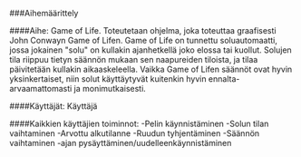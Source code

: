 ###Aihemäärittely

####Aihe:
Game of Life. Toteutetaan ohjelma, joka toteuttaa graafisesti John Conwayn Game of Lifen. Game of Life on tunnettu soluautomaatti, jossa jokainen "solu" on kullakin ajanhetkellä joko elossa tai kuollut. Solujen tila riippuu tietyn säännön mukaan sen naapureiden tiloista, ja tilaa päivitetään kullakin aikaaskeleella. Vaikka Game of Lifen säännöt ovat hyvin yksinkertaiset, niin solut käyttäytyvät kuitenkin hyvin ennalta-arvaamattomasti ja monimutkaisesti.

####Käyttäjät:
Käyttäjä

####Kaikkien käyttäjien toiminnot:
-Pelin käynnistäminen
-Solun tilan vaihtaminen
-Arvottu alkutilanne
-Ruudun tyhjentäminen
-Säännön vaihtaminen
-ajan pysäyttäminen/uudelleenkäynnistäminen


